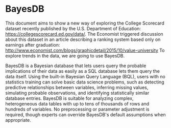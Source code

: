# BayesDB

This document aims to show a new way of exploring the College Scorecard dataset recently published by the U.S. Department of Education: https://collegescorecard.ed.gov/data/.
The Economist triggered discussion about this dataset in an article describing a ranking system based only on earnings after graduation: http://www.economist.com/blogs/graphicdetail/2015/10/value-university
To explore trends in the data, we are going to use BayesDB.

BayesDB is a Bayesian database that lets users query the probable implications of their data as easily as a SQL database lets them query the data itself. Using the built-in Bayesian Query Language (BQL), users with no statistics training can solve basic data science problems, such as detecting predictive relationships between variables, inferring missing values, simulating probable observations, and identifying statistically similar database entries.
BayesDB is suitable for analyzing complex, heterogeneous data tables with up to tens of thousands of rows and hundreds of variables. No preprocessing or parameter adjustment is required, though experts can override BayesDB's default assumptions when appropriate.